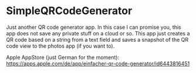# SimpleQRCodeGenerator

Just another QR code generator app.
In this case I can promise you, this app does not save any private stuff on a cloud or so.
This app just creates a QR code based on a string from a text field and saves a snapshot of the QR code view to the photos app (if you want to).

Apple AppStore (just German for the moment): <br>
https://apps.apple.com/de/app/einfacher-qr-code-generator/id6443816451
